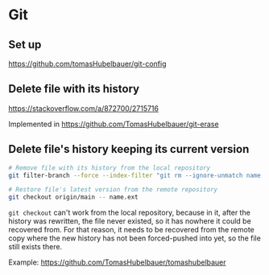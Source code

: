 # Git

## Set up

https://github.com/tomasHubelbauer/git-config

## Delete file with its history

https://stackoverflow.com/a/872700/2715716

Implemented in https://github.com/TomasHubelbauer/git-erase

## Delete file's history keeping its current version

```sh
# Remove file with its history from the local repository
git filter-branch --force --index-filter "git rm --ignore-unmatch name.ext" --prune-empty HEAD

# Restore file's latest version from the remote repository
git checkout origin/main -- name.ext
```

`git checkout` can't work from the local repository, because in it, after the
history was rewritten, the file never existed, so it has nowhere it could be
recovered from. For that reason, it needs to be recovered from the remote copy
where the new history has not been forced-pushed into yet, so the file still
exists there.

Example: https://github.com/TomasHubelbauer/tomashubelbauer
